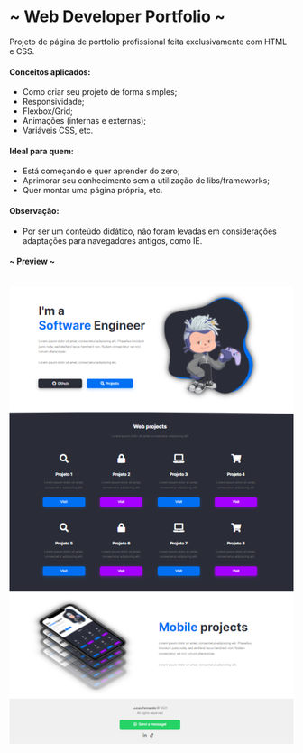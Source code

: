 # ~ Web Developer Portfolio ~

Projeto de página de portfolio profissional feita exclusivamente com HTML e CSS. 

  
#### Conceitos aplicados:
- Como criar seu projeto de forma simples;
- Responsividade;
- Flexbox/Grid;
- Animações (internas e externas);
- Variáveis CSS, etc.

#### Ideal para quem:
- Está começando e quer aprender do zero;
- Aprimorar seu conhecimento sem a utilização de libs/frameworks;
- Quer montar uma página própria, etc.

#### Observação:
- Por ser um conteúdo didático, não foram levadas em considerações adaptações para navegadores antigos, como IE.

#### ~ Preview ~ 
\
<img src="git-assets/projeto-desenvolvedor-full-screen.png" />
